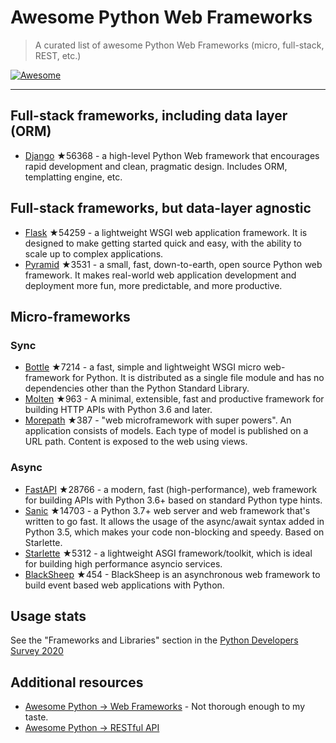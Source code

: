 # Awesome Python Web Frameworks


> A curated list of awesome Python Web Frameworks (micro, full-stack, REST, etc.)


[![Awesome](https://awesome.re/badge.svg)](https://awesome.re)

---

## Full-stack frameworks, including data layer (ORM)


- [Django](https://github.com/django/django) ★56368 - a high-level Python Web framework that encourages rapid development and clean, pragmatic design. Includes ORM, templatting engine, etc.


## Full-stack frameworks, but data-layer agnostic

- [Flask](https://github.com/pallets/flask) ★54259 - a lightweight WSGI web application framework. It is designed to make getting started quick and easy, with the ability to scale up to complex applications.
- [Pyramid](https://github.com/Pylons/pyramid) ★3531 - a small, fast, down-to-earth, open source Python web framework. It makes real-world web application development and deployment more fun, more predictable, and more productive.


## Micro-frameworks

### Sync

- [Bottle](https://github.com/bottlepy/bottle) ★7214 - a fast, simple and lightweight WSGI micro web-framework for Python. It is distributed as a single file module and has no dependencies other than the Python Standard Library.
- [Molten](https://github.com/Bogdanp/molten) ★963 - A minimal, extensible, fast and productive framework for building HTTP APIs with Python 3.6 and later.
- [Morepath](https://github.com/morepath/morepath) ★387 - "web microframework with super powers". An application consists of models. Each type of model is published on a URL path. Content is exposed to the web using views.


### Async

- [FastAPI](https://github.com/tiangolo/fastapi) ★28766 - a modern, fast (high-performance), web framework for building APIs with Python 3.6+ based on standard Python type hints.
- [Sanic](https://github.com/sanic-org/sanic) ★14703 - a Python 3.7+ web server and web framework that's written to go fast. It allows the usage of the async/await syntax added in Python 3.5, which makes your code non-blocking and speedy. Based on Starlette.
- [Starlette](https://github.com/encode/starlette) ★5312 - a lightweight ASGI framework/toolkit, which is ideal for building high performance asyncio services.
- [BlackSheep](https://github.com/Neoteroi/BlackSheep) ★454 - BlackSheep is an asynchronous web framework to build event based web applications with Python.


## Usage stats

See the "Frameworks and Libraries" section in the [Python Developers Survey 2020](https://www.jetbrains.com/lp/python-developers-survey-2020/)



## Additional resources

- [Awesome Python -> Web Frameworks](https://github.com/vinta/awesome-python#web-frameworks) - Not thorough enough to my taste.
- [Awesome Python -> RESTful API](https://github.com/vinta/awesome-python#restful-api)

